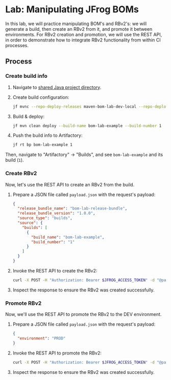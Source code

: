 # Lab: Manipulating JFrog BOMs

In this lab, we will practice manipulating BOM's and RBv2's: we will generate a build, then create
an RBv2 from it, and promote it between environments. For RBv2 creation and promotion, we will use the REST API,
in order to demonstrate how to integrate RBv2 functionality from within CI processes.

## Process

### Create build info

1. Navigate to [shared Java project directory](../../../common/java).
2. Create build configuration:

   ```bash
   jf mvnc --repo-deploy-releases maven-bom-lab-dev-local --repo-deploy-snapshots maven-bom-lab-dev-local
   ```

3. Build & deploy:

   ```bash
   jf mvn clean deploy --build-name bom-lab-example --build-number 1
   ```

4. Push the build info to Artifactory:

   ```bash
   jf rt bp bom-lab-example 1
   ```

Then, navigate to "Artifactory" -> "Builds", and see `bom-lab-example` and its build (`1`).

### Create RBv2

Now, let's use the REST API to create an RBv2 from the build.

1. Prepare a JSON file called `payload.json` with the request's payload:
   ```json
   {
     "release_bundle_name": "bom-lab-release-bundle",
     "release_bundle_version": "1.0.0",
     "source_type": "builds",
     "source": {
       "builds": [
         {
           "build_name": "bom-lab-example",
           "build_number": "1"
         }
       ]
     }
   }
   ```

2. Invoke the REST API to create the RBv2:
   ```bash
   curl -X POST -H "Authorization: Bearer $JFROG_ACCESS_TOKEN" -d "@payload.json" -H "X-JFrog-Signing-Key-Name: main" $JFROG_URL/lifecycle/api/v2/release_bundle?async=false
   ```

3. Inspect the response to ensure the RBv2 was created successfully.

### Promote RBv2

Now, we'll use the REST API to promote the RBv2 to the DEV environment.

1. Prepare a JSON file called `payload.json` with the request's payload:
   ```json
   {
     "environment": "PROD"
   }
   ```

2. Invoke the REST API to promote the RBv2:
   ```bash
   curl -X POST -H "Authorization: Bearer $JFROG_ACCESS_TOKEN" -d "@payload.json" -H "X-JFrog-Signing-Key-Name: main" $JFROG_URL/lifecycle/api/v2/promotion/records/bom-lab-release-bundle/1.0.0?async=false
   ```

3. Inspect the response to ensure the RBv2 was created successfully.
